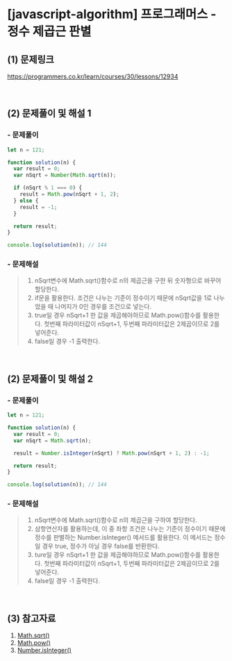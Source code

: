 # [javascript-algorithm] 프로그래머스 - 정수 제곱근 판별

## (1) 문제링크

<a href="https://programmers.co.kr/learn/courses/30/lessons/12934" target='_blank'>https://programmers.co.kr/learn/courses/30/lessons/12934</a>

<br>

## (2) 문제풀이 및 해설 1

### - 문제풀이

```javascript
let n = 121;

function solution(n) {
  var result = 0;
  var nSqrt = Number(Math.sqrt(n));

  if (nSqrt % 1 === 0) {
    result = Math.pow(nSqrt + 1, 2);
  } else {
    result = -1;
  }

  return result;
}

console.log(solution(n)); // 144
```

### - 문제해설

> 1.  nSqrt변수에 Math.sqrt()함수로 n의 제곱근을 구한 뒤 숫자형으로 바꾸어 할당한다.<br>
> 2.  if문을 활용한다. 조건은 나누는 기준이 정수이기 때문에 nSqrt값을 1로 나누었을 때 나머지가 0인 경우를 조건으로 넣는다.<br>
> 3.  true일 경우 nSqrt+1 한 값을 제곱해야하므로 Math.pow()함수를 활용한다. 첫번째 파라미터값이 nSqrt+1, 두번째 파라미터값은 2제곱이므로 2를 넣어준다.<br>
> 4.  false일 경우 -1 출력한다.

<br>

## (2) 문제풀이 및 해설 2

### - 문제풀이

```javascript
let n = 121;

function solution(n) {
  var result = 0;
  var nSqrt = Math.sqrt(n);

  result = Number.isInteger(nSqrt) ? Math.pow(nSqrt + 1, 2) : -1;

  return result;
}

console.log(solution(n)); // 144
```

### - 문제해설

> 1.  nSqrt변수에 Math.sqrt()함수로 n의 제곱근을 구하여 할당한다.<br>
> 2.  삼항연산자를 활용하는데, 이 중 좌항 조건은 나누는 기준이 정수이기 때문에 정수를 판별하는 Number.isInteger() 메서드를 활용한다. 이 메서드는 정수일 경우 true, 정수가 아닐 경우 false를 반환한다.<br>
> 3.  ture일 경우 nSqrt+1 한 값을 제곱해야하므로 Math.pow()함수를 활용한다. 첫번째 파라미터값이 nSqrt+1, 두번째 파라미터값은 2제곱이므로 2를 넣어준다.<br>
> 4.  false일 경우 -1 출력한다.

<br>

## (3) 참고자료

1. <a href="https://developer.mozilla.org/ko/docs/Web/JavaScript/Reference/Global_Objects/Math/sqrt" target='_blank'>Math.sqrt()</a><br>
2. <a href="https://developer.mozilla.org/ko/docs/Web/JavaScript/Reference/Global_Objects/Math/pow" target='_blank'>Math.pow()</a><br>
3. <a href="https://developer.mozilla.org/ko/docs/Web/JavaScript/Reference/Global_Objects/Number/isInteger" target='_blank'>Number.isInteger()</a>
